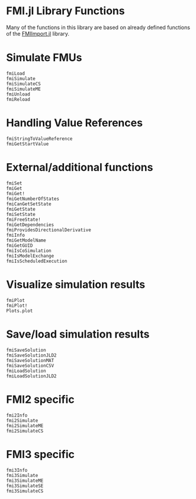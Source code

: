 # FMI.jl Library Functions

Many of the functions in this library are based on already defined functions of the [FMIImport.jl](https://github.com/ThummeTo/FMIImport.jl) library. 

# Simulate FMUs

```@docs
fmiLoad
fmiSimulate
fmiSimulateCS
fmiSimulateME
fmiUnload
fmiReload
```
# Handling Value References

```@docs
fmiStringToValueReference
fmiGetStartValue
```

# External/additional functions

```@docs
fmiSet
fmiGet
fmiGet!
fmiGetNumberOfStates
fmiCanGetSetState
fmiGetState
fmiSetState
fmiFreeState!
fmiGetDependencies
fmiProvidesDirectionalDerivative
fmiInfo
fmiGetModelName
fmiGetGUID
fmiIsCoSimulation
fmiIsModelExchange
fmiIsScheduledExecution
```

# Visualize simulation results

```@docs
fmiPlot
fmiPlot!
Plots.plot
```

# Save/load simulation results

```@docs
fmiSaveSolution
fmiSaveSolutionJLD2
fmiSaveSolutionMAT
fmiSaveSolutionCSV
fmiLoadSolution
fmiLoadSolutionJLD2
```

# FMI2 specific

```@docs
fmi2Info
fmi2Simulate
fmi2SimulateME
fmi2SimulateCS
```

# FMI3 specific

```@docs
fmi3Info
fmi3Simulate
fmi3SimulateME
fmi3SimulateSE
fmi3SimulateCS
```